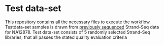 # Test data-set

This repository contains all the necessary files to execute the workflow. Testdata-set samples is drawn from [previously sequenced](https://www.ncbi.nlm.nih.gov/pmc/articles/PMC5088598/) Strand-Seq data for NA12878. Test data-set consists of 5 randomly selected Strand-Seq libraries, that all passes the stated quality evaluation criteria